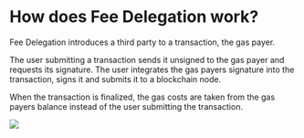 # How does Fee Delegation work?

Fee Delegation introduces a third party to a transaction, the gas payer.

The user submitting a transaction sends it unsigned to the gas payer and requests its signature. The user integrates the gas payers signature into the transaction, signs it and submits it to a blockchain node.

When the transaction is finalized, the gas costs are taken from the gas payers balance instead of the user submitting the transaction.

![](https://mermaid.ink/svg/pako:eNqFksFuwyAMhl8FcW5fIIccpk27Tpp24-KCm1oNJgMzKar67oMtTVJlUzkh\_P3\_bwwXbYND3eiEnxnZ4jNBF8EbVmUNEIUsDcCiPhLG7ekrJPUG41-lpz7Ysz0BseHfarXYt-2saVRCdipzoo7RKYnACaxQmAQzub-XfUFPDgQfKGrelFETQHJEZQMfKXriTnUFHmD0yLJqcBaCczcE48pBwjb3XlnZf5i2XeZSwHzwJFt0YRbTqfFH8Hq6-VBgKz-3sCFJMqx32mP0QK48-qUaGC0n9Gh0U7YO4tlow9fC5aHO-MWRhKibI\_QJdxqyhPeRrW4kZrxB06-ZqOs3qN7Png)
